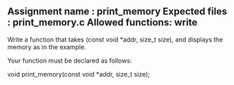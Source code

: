 Assignment name  : print_memory
Expected files   : print_memory.c
Allowed functions: write
--------------------------------------------------------------------------------

Write a function that takes (const void *addr, size_t size), and displays the
memory as in the example.

Your function must be declared as follows:

void	print_memory(const void *addr, size_t size);

